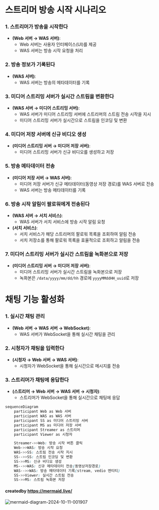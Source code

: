 # 스트리머 방송 시작 시나리오

### 1. 스트리머가 방송을 시작한다
- **(Web 서버 → WAS 서버)**:
  - Web 서버는 사용자 인터페이스(UI)를 제공
  - WAS 서버는 방송 시작 요청을 처리

### 2. 방송 정보가 기록된다
- **(WAS 서버)**:
  - WAS 서버는 방송의 메타데이터를 기록

### 3. 미디어 스트리밍 서버가 실시간 스트림을 변환한다
- **(WAS 서버 → 미디어 스트리밍 서버)**:
  - WAS 서버가 미디어 스트리밍 서버에 스트리머의 스트림 전송 시작을 지시
  - 미디어 스트리밍 서버가 실시간으로 스트림을 인코딩 및 변환

### 4. 미디어 저장 서버에 신규 비디오 생성
- **(미디어 스트리밍 서버 → 미디어 저장 서버)**:
  - 미디어 스트리밍 서버가 신규 비디오를 생성하고 저장

### 5. 방송 메타데이터 전송
- **(미디어 저장 서버 → WAS 서버)**:
  - 미디어 저장 서버가 신규 메타데이터(동영상 저장 경로)를 WAS 서버로 전송
  - WAS 서버는 방송 메타데이터를 기록

### 6. 방송 시작 알림이 팔로워에게 전송된다
- **(WAS 서버 → 서치 서비스)**:
  - WAS 서버가 서치 서비스에 방송 시작 알림 요청
- **(서치 서비스)**:
  - 서치 서비스가 해당 스트리머의 팔로워 목록을 조회하여 알림 전송
  - 서치 저장소를 통해 팔로워 목록을 효율적으로 조회하고 알림을 전송

### 7. 미디어 스트리밍 서버가 실시간 스트림을 녹화본으로 저장
- **(미디어 스트리밍 서버 → 미디어 저장 서버)**:
  - 미디어 스트리밍 서버가 실시간 스트림을 녹화본으로 저장
  - 녹화본은 `/data/yyyy/mm/dd/hh` 경로에 `yyyyMMddHH_uuid`로 저장
 

# 채팅 기능 활성화

### 1. 실시간 채팅 관리 
- **(Web 서버 → WAS 서버 → WebSocket)**:
  - WAS 서버가 WebSocket을 통해 실시간 채팅을 관리

### 2. 시청자가 채팅을 입력한다 
- **(시청자 → Web 서버 → WAS 서버)**:
  - 시청자가 WebSocket을 통해 실시간으로 메시지를 전송

### 3. 스트리머가 채팅에 응답한다 
- **(스트리머 → Web 서버 → WAS 서버 → 시청자)**:
  - 스트리머가 WebSocket을 통해 실시간으로 채팅에 응답

```scss
sequenceDiagram
    participant Web as Web 서버
    participant WAS as WAS 서버
    participant SS as 미디어 스트리밍 서버
    participant MS as 미디어 저장 서버
    participant Streamer as 스트리머
    participant Viewer as 시청자

    Streamer->>Web: 방송 시작 버튼 클릭
    Web->>WAS: 방송 시작 요청
    WAS->>SS: 스트림 전송 시작 지시
    SS-->>SS: 스트림 인코딩 및 변환
    SS->>MS: 신규 비디오 생성
    MS-->>WAS: 신규 메타데이터 전송(동영상저장경로)
    WAS-->>WAS: 방송 메타데이터 기록(stream, vedio 엔티티)
    SS->>Viewer: 실시간 스트림 전송
    SS->>MS: 스트림 녹화본 저장
```
#### createdby https://mermaid.live/
![mermaid-diagram-2024-10-11-001907](https://github.com/user-attachments/assets/69f51a8a-6a7f-4713-9466-c2ea36a45af4)


